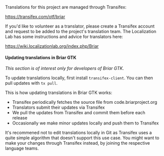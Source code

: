 Translations for this project are managed through Transifex:

https://transifex.com/otf/briar

If you'd like to volunteer as a translator, please create a Transifex account and request to be
added to the project's translation team. The Localization Lab has some instructions and advice for
translators here:

https://wiki.localizationlab.org/index.php/Briar

#### Updating translations in Briar GTK

_This section is of interest only for developers of Briar GTK_.

To update translations locally, first install `transifex-client`. You can then pull updates with `tx pull`.

This is how updating translations in Briar GTK works:

* Transifex periodically fetches the source file from code.briarproject.org
* Translators submit their updates via Transifex
* We pull the updates from Transifex and commit them before each release
* Occasionally we make minor updates locally and push them to Transifex

It's recommened not to edit translations locally in Git as Transifex uses a quite simple algorithm that doesn't support this use case. You might want to make your changes through Transifex instead, by joining the respective language teams.
